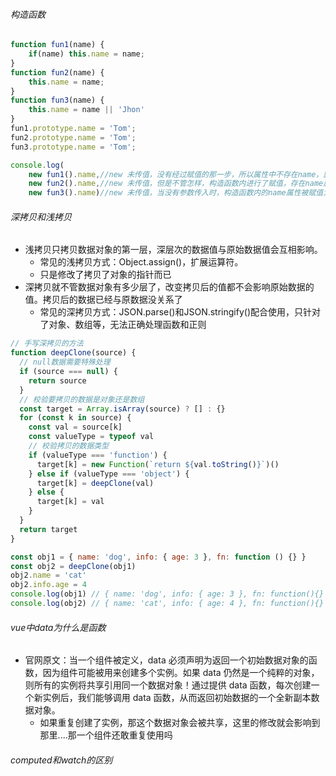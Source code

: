 ###### 构造函数
```javascript
function fun1(name) {
    if(name) this.name = name;
}
function fun2(name) {
    this.name = name;
}
function fun3(name) {
    this.name = name || 'Jhon'
}
fun1.prototype.name = 'Tom';
fun2.prototype.name = 'Tom';
fun3.prototype.name = 'Tom';

console.log(
    new fun1().name,//new 未传值，没有经过赋值的那一步，所以属性中不存在name，就去问它爹要，它爹有name属性，其值为 Tom，所以输出Tom
    new fun2().name,//new 未传值，但是不管怎样，构造函数内进行了赋值，存在name属性，由于传入的参数无值，所以被赋值为undefined
    new fun3().name)//new 未传值，当没有参数传入时，构造函数内的name属性被赋值为 Jhon，所以输出Jhon。
```
###### 深拷贝和浅拷贝
- 浅拷贝只拷贝数据对象的第一层，深层次的数据值与原始数据值会互相影响。
	- 常见的浅拷贝方式：Object.assign()，扩展运算符。
	- 只是修改了拷贝了对象的指针而已
- 深拷贝就不管数据对象有多少层了，改变拷贝后的值都不会影响原始数据的值。拷贝后的数据已经与原数据没关系了
	- 常见的深拷贝方式：JSON.parse()和JSON.stringify()配合使用，只针对了对象、数组等，无法正确处理函数和正则
```javascript
// 手写深拷贝的方法
function deepClone(source) {
  // null数据需要特殊处理
  if (source === null) {
    return source
  }
  // 校验要拷贝的数据是对象还是数组
  const target = Array.isArray(source) ? [] : {}
  for (const k in source) {
    const val = source[k]
    const valueType = typeof val
    // 校验拷贝的数据类型
    if (valueType === 'function') {
      target[k] = new Function(`return ${val.toString()}`)()
    } else if (valueType === 'object') {
      target[k] = deepClone(val)
    } else {
      target[k] = val
    }
  }
  return target
}

const obj1 = { name: 'dog', info: { age: 3 }, fn: function () {} }
const obj2 = deepClone(obj1)
obj2.name = 'cat'
obj2.info.age = 4
console.log(obj1) // { name: 'dog', info: { age: 3 }, fn: function(){} }
console.log(obj2) // { name: 'cat', info: { age: 4 }, fn: function(){} } 
```
###### vue中data为什么是函数
- 官网原文：当一个组件被定义，data 必须声明为返回一个初始数据对象的函数，因为组件可能被用来创建多个实例。如果 data 仍然是一个纯粹的对象，则所有的实例将共享引用同一个数据对象！通过提供 data 函数，每次创建一个新实例后，我们能够调用 data 函数，从而返回初始数据的一个全新副本数据对象。
	- 如果重复创建了实例，那这个数据对象会被共享，这里的修改就会影响到那里....那一个组件还敢重复使用吗

###### computed和watch的区别
